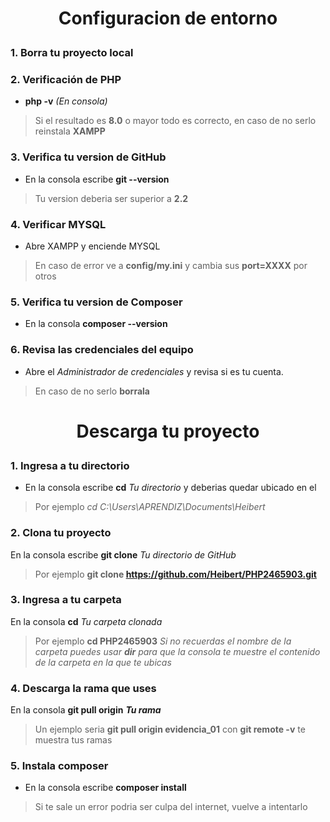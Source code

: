 # <p align="center" color> Configuracion de entorno</p>
### 1. Borra tu proyecto local
### 2. Verificación de PHP 
- **php -v** *(En consola)*
> Si el resultado es **8.0** o mayor todo es correcto, en caso de no serlo reinstala **XAMPP**
### 3. Verifica tu version de GitHub
- En la consola escribe **git --version** 
> Tu version deberia ser superior a **2.2**
### 4. Verificar MYSQL
- Abre XAMPP y enciende MYSQL 
> En caso de error ve a **config/my.ini** y cambia sus **port=XXXX** por otros
### 5. Verifica tu version de Composer
- En la consola **composer --version**
### 6. Revisa las credenciales del equipo
- Abre el *Administrador de credenciales* y revisa si es tu cuenta.
> En caso de no serlo **borrala**
# <p align="center">Descarga tu proyecto</p>
### 1. Ingresa a tu directorio
- En la consola escribe **cd** *Tu directorio* y deberias quedar ubicado en el
> Por ejemplo *cd C:\Users\APRENDIZ\Documents\Heibert*
### 2. Clona tu proyecto
En la consola escribe **git clone** *Tu directorio de GitHub*
> Por ejemplo **git clone https://github.com/Heibert/PHP2465903.git**
### 3. Ingresa a tu carpeta
En la consola **cd** *Tu carpeta clonada*
> Por ejemplo **cd PHP2465903** *Si no recuerdas el nombre de la carpeta puedes usar **dir** para que la consola te muestre el contenido de la carpeta en la que te ubicas*
### 4. Descarga la rama que uses
En la consola **git pull origin** ***Tu rama*** 
>Un ejemplo seria **git pull origin evidencia_01** con **git remote -v** te muestra tus ramas
### 5. Instala composer
- En la consola escribe **composer install**
> Si te sale un error podria ser culpa del internet, vuelve a intentarlo